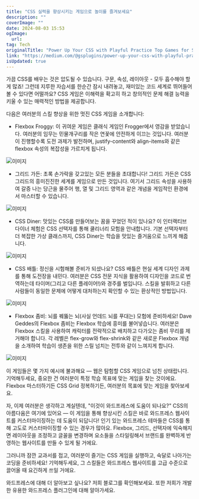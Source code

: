 ```yaml
---
title: "CSS 실력을 향상시키는 게임으로 놀이를 즐겨보세요"
description: ""
coverImage: ""
date: 2024-08-03 15:53
ogImage: 
  url: 
tag: Tech
originalTitle: "Power Up Your CSS with Playful Practice Top Games for Sharper Skills and a WordPress Bonus"
link: "https://medium.com/@gsplugins/power-up-your-css-with-playful-practice-top-games-for-sharper-skills-and-a-wordpress-bonus-086ef011d493"
isUpdated: true
---
```






가끔 CSS를 배우는 것은 압도될 수 있습니다. 구문, 속성, 레이아웃 - 모두 흡수해야 할게 많죠! 그런데 지루한 자습서를 한순간 잠시 내려놓고, 재미있는 코드 세계로 뛰어들어볼 수 있다면 어떨까요? CSS 게임은 이해력을 확고히 하고 창의적인 문제 해결 능력을 키울 수 있는 매력적인 방법을 제공합니다.

다음은 여러분의 스킬 향상을 위한 멋진 CSS 게임을 소개합니다:

- Flexbox Froggy: 이 귀여운 게임은 클래식 게임인 Frogger에서 영감을 받았습니다. 여러분의 임무는 민물개구리를 작은 연꽃에 안전하게 이끄는 것입니다. 여러분이 진행할수록 도전 과제가 발전하며, justify-content와 align-items와 같은 flexbox 속성의 복잡성을 가르치게 됩니다.

![이미지](/assets/img/PowerUpYourCSSwithPlayfulPracticeTopGamesforSharperSkillsandaWordPressBonus_0.png)

<div class="content-ad"></div>

- 그리드 가든: 초록 손가락을 갖고있는 모든 분들을 초대합니다! 그리드 가든은 CSS 그리드의 흥미진진한 세계를 게임으로 만든 것입니다. 여기서 그리드 속성을 사용하여 갈증 나는 당근을 물주어 행, 열 및 그리드 영역과 같은 개념을 게임적인 환경에서 마스터할 수 있습니다.

![이미지](/assets/img/PowerUpYourCSSwithPlayfulPracticeTopGamesforSharperSkillsandaWordPressBonus_1.png)

- CSS Diner: 맛있는 CSS를 만들어보는 꿈을 꾸었던 적이 있나요? 이 인터랙티브 다이너 체험은 CSS 선택자를 통해 쿨리너리 모험을 안내합니다. 기본 선택자부터 더 복잡한 가상 클래스까지, CSS Diner는 학습을 맛있는 즐거움으로 느끼게 해줍니다.

![이미지](/assets/img/PowerUpYourCSSwithPlayfulPracticeTopGamesforSharperSkillsandaWordPressBonus_2.png)

<div class="content-ad"></div>

- CSS 배틀: 정신을 시험해볼 준비가 되셨나요? CSS 배틀은 현실 세계 디자인 과제를 통해 도전장을 내민다. 여러분은 CSS 전문 지식을 활용하여 디자인을 코드로 번역하는데 타이머(그리고 다른 플레이어!)와 경주를 벌입니다. 스킬을 발휘하고 다른 사람들이 동일한 문제에 어떻게 대처하는지 확인할 수 있는 환상적인 방법입니다.

![이미지](/assets/img/PowerUpYourCSSwithPlayfulPracticeTopGamesforSharperSkillsandaWordPressBonus_3.png)

- Flexbox 좀비: 뇌를 꿰뚫는 뇌(사실 언데드 뇌를 푸대는) 모험에 준비하세요! Dave Geddes의 Flexbox 좀비는 Flexbox 학습에 흥미를 불어넣습니다. 여러분은 Flexbox 스킬을 사용하여 캐릭터를 전략적으로 배치하고 다가오는 좀비 무리를 제거해야 합니다. 각 레벨은 flex-grow와 flex-shrink와 같은 새로운 Flexbox 개념을 소개하여 학습이 생존을 위한 스릴 넘치는 전투와 같이 느껴지게 합니다.

![이미지](/assets/img/PowerUpYourCSSwithPlayfulPracticeTopGamesforSharperSkillsandaWordPressBonus_4.png)

<div class="content-ad"></div>

이 게임들은 몇 가지 예시에 불과해요 — 웹은 탐험할 CSS 게임으로 넘친 상태랍니다. 기억해두세요, 중요한 건 여러분이 특정 학습 목표에 맞는 게임을 찾는 것이에요. Flexbox 마스터하기든 CSS Grid 정복하기든, 여러분의 목표에 맞는 게임을 찾아보세요.

자, 이제 여러분은 생각하고 계실텐데, "이것이 와드프레스에 도움이 되나요?" CSS의 아름다움은 여기에 있어요 — 이 게임을 통해 향상시킨 스킬은 바로 와드프레스 웹사이트를 커스터마이징하는 데 도움이 되답니다! 인기 있는 와드프레스 테마들은 CSS를 통해 고도로 커스터마이징할 수 있는 경우가 많아요. Flexbox, 그리드, 선택자에 익숙해지면 레이아웃을 조정하고 글꼴을 변경하며 요소들을 스타일링해서 브랜드를 완벽하게 반영하는 웹사이트를 만들 수 있게 될 거에요.

그러니까 잠깐 교과서를 접고, 여러분이 즐기는 CSS 게임을 실행하고, 숙달로 나아가는 코딩을 준비하세요! 기억해두세요, 그 스킬들은 와드프레스 웹사이트를 고급 수준으로 끌어올 때 요긴하게 쓰일 거에요.

와드프레스에 대해 더 알아보고 싶나요? 저희 블로그를 확인해보세요. 또한 저희가 개발한 유용한 와드프레스 플러그인에 대해 알아가세요.
